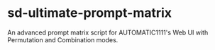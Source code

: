 # sd-ultimate-prompt-matrix
An advanced prompt matrix script for AUTOMATIC1111's Web UI with Permutation and Combination modes.
